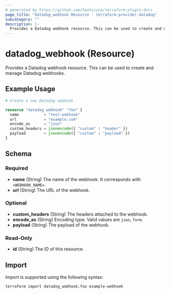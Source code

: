 ```yaml
---
# generated by https://github.com/hashicorp/terraform-plugin-docs
page_title: "datadog_webhook Resource - terraform-provider-datadog"
subcategory: ""
description: |-
  Provides a Datadog webhook resource. This can be used to create and manage Datadog webhooks.
---
```


# datadog_webhook (Resource)

Provides a Datadog webhook resource. This can be used to create and manage Datadog webhooks.

## Example Usage

```terraform
# Create a new Datadog webhook

resource "datadog_webhook" "foo" {
  name           = "test-webhook"
  url            = "example.com"
  encode_as      = "json"
  custom_headers = jsonencode({ "custom" : "header" })
  payload        = jsonencode({ "custom" : "payload" })
}
```

<!-- schema generated by tfplugindocs -->
## Schema

### Required

- **name** (String) The name of the webhook. It corresponds with `<WEBHOOK_NAME>`.
- **url** (String) The URL of the webhook.

### Optional

- **custom_headers** (String) The headers attached to the webhook.
- **encode_as** (String) Encoding type. Valid values are `json`, `form`.
- **payload** (String) The payload of the webhook.

### Read-Only

- **id** (String) The ID of this resource.

## Import

Import is supported using the following syntax:

```shell
terraform import datadog_webhook.foo example-webhook
```
